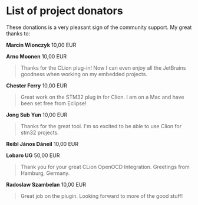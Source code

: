 List of project donators
===

These donations is a very pleasant sign of the community support. My great thanks to:

**Marcin Wionczyk** 10,00 EUR

**Arno Moonen** 10,00 EUR
> Thanks for the CLion plug-in! Now I can even enjoy all the JetBrains goodness when working on my embedded projects.

**Chester Ferry** 10,00 EUR
> Great work on the STM32 plug in for Clion. I am on a Mac and have been set free from Eclipse!

**Jong Sub Yun** 10,00 EUR
>	Thanks for the great tool. I'm so excited to be able to use Clion for stm32 projects.

**Reibl János Dáneil** 10,00 EUR

**Lobaro UG** 50,00 EUR
>	Thank you for your great CLion OpenOCD Integration. Greetings from Hamburg, Germany.

**Radoslaw Szambelan** 10,00 EUR
> Great job on the plugin. Looking forward to more of the good stuff!

